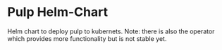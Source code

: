 # Pulp Helm-Chart

Helm chart to deploy pulp to kubernets.
Note: there is also the operator which provides more functionality but is not stable yet.
